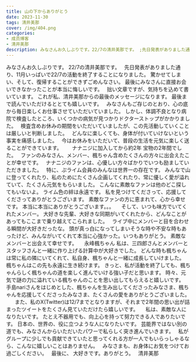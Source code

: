 ```yaml
---
title: 山の下からありがとう
date: 2023-11-30
tags: 清井美那
cover: /img/404.png
categories: 
- 成员博客
- 清井美那
description: みなさんお久しぶりです。22/7の清井美那です。 ;先日発表がありました通り、11月いっぱいで22/7の活動を終了することになりました。驚かせてしまい、そして、復帰することができずごめんなさい。...
---
```


みなさんお久しぶりです。
22/7の清井美那です。
 
先日発表がありました通り、11月いっぱいで22/7の活動を終了することになりました。
驚かせてしまい、そして、復帰することができずごめんなさい。
最後にみなさんに直接お会いできなかったことが本当に悔しいです。
 
拙い文章ですが、気持ちを込めて書いています。
これが私、清井美那からの最後のメッセージになります。
最後まで読んでいただけるととても嬉しいです。
 
みなさんもご存じのとおり、心の底から毎日楽しくお仕事させていただいていました。
しかし、体調不良となり病院で検査したところ、いくつかの病気が見つかりドクターストップがかかりました。
 
検査含めお休みの期間をいただいていましたが、この先活動していくことは厳しいと判断しました。
 
どんなに楽しくても、身体が付いていけないという事実を痛感しました。
 
今はお休みをいただいて、普段の生活を元気に楽しく送ることができています。
 
 
 
ナナニジに加入してから約2年
宝物の2年間でした。
 
ファンのみなさん、メンバー、楓ちゃん含めたくさんの方々に出会えたことが幸せです。
 
ナナニジのファンは、心優しい方々ばかりでいつも励ましていただきました。
 
特に、ぷライム会員のみんなは世界一の存在です。
みんなで山に登ってくれたり、私のためにたくさん企画してくれたり、常に優しく愛が溢れていて、たくさん元気をもらいました。
こんなに素敵なファンは他のどこ探してもいないよ。
ライム色の絆は永遠です。
私を見つけてくださって、応援してくださってありがとうございます。
素敵なファンの方に恵まれて、心から幸せです。
本当に本当にありがとうございます。。。
 
 
そして、いつも味方でいてくれたメンバー。
大好きな先輩、大好きな同期がいてくれたから、どんなことがあってもここまで乗り越えてこられました。
 
ライブ中にメンバーと目を合わせる瞬間が大好きだったな。
頭が真っ白になってしまいそうな時や不安な時もあったけど、みんながいてくれて本当に心強かった。いつもありがとう。
素敵なメンバーと出会えて幸せです。
 
 
永峰楓ちゃん
私は、三四郎さんとメンバーとスタッフさんと一緒に作り上げる計算中が大好きでした。
どんな時も楓ちゃんは常に私の隣にいてくれて、私自身、楓ちゃんと一緒に成長していけました。
 
楓ちゃんはこの先も永遠に生き続けます。
きっと、私が活動を終了しても、楓ちゃんらしく楓ちゃんの道を楽しく進んでいける強い子だと思います。
時々、元気で謎の力に溢れている楓ちゃんのことを思い出してもらえると嬉しいです。
 
手島nariさんをはじめとした、楓ちゃんを生み出してくださったみなさま、楓ちゃんを応援してくださったみなさま、たくさんの愛をありがとうございました。
 
 
 
また、私のX(Twitter)は12/7までとなりますが、それまで2年間の思い出が詰まったツイートをたくさん見ていただけたら嬉しいです。
 
 
私は、素敵な人になりたいです。
たとえ不器用でも、向上心を持って努力できる人でありたいです。
日本の、世界の、役に立つような人になりたいです。
芸能界ではない別の道でも、みなさんからいただいたパワーで私らしく突き進んでいきます。
 
私がグループに少しでも貢献できていたと思ってくれる方が一人でもいらっしゃるなら、こんなに嬉しいことはありません。
 
みなさまも、お身体にお気をつけてお過ごしください。
 
最後に、
大好きです。ありがとう。
 
清井美那




